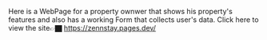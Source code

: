 Here is a WebPage for a property ownwer that shows his property's features and also has a working Form that collects user's data. Click here to view the site👉🏿 https://zennstay.pages.dev/
